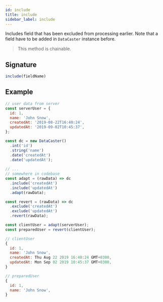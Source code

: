 ```yaml
---
id: include
title: include
sidebar_label: include
---
```


Includes field that has been excluded from processing earlier.
Note that a field have to be added in `DataCaster` instance before. 

> This method is chainable.

## Signature

```javascript
include(fieldName)
```

## Example

```javascript
// user data from server
const serverUser = {
  id: 1,
  name: 'John Snow',
  createdAt: '2019-08-22T16:40:24',
  updatedAt: '2019-09-02T10:45:37',
};

const dc = new DataCaster()
  .int('id')
  .string('name')
  .date('createdAt')
  .date('updatedAt');
	
// ...
// somewhere in codebase
const adapt = (rawData) => dc
  .include('createdAt')
  .include('updatedAt')
  .adapt(rawData);

const revert = (rawData) => dc
  .exclude('createdAt')
  .exclude('updatedAt')
  .revert(rawData);

const clientUser = adapt(serverUser);
const preparedUser = revert(clientUser);
```

```javascript
// clientUser
{
  id: 1,
  name: 'John Snow',
  createdAt: Thu Aug 22 2019 16:40:24 GMT+0300,
  updatedAt: Mon Sep 02 2019 10:45:37 GMT+0300,
}

// preparedUser
{
  id: 1,
  name: 'John Snow',
}
```
